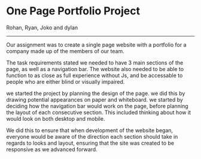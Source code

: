 # One Page Portfolio Project

Rohan, Ryan, Joko and dylan

---

Our assignment was to create a single page website with a portfolio for a company made up of the members of our team.

The task requirements stated we needed to have 3 main sections of the page, as well as a navigation bar. The website also needed to be able to function to as close as full experience without Js, and be accessable to people who are either blind or visually impaired.

we started the project by planning the design of the page. we did this by drawing potential appearances on paper and whiteboard. we started by deciding how the navigation bar would work on the page, before planning the layout of each consecutive section. This included thinking about how it would look on both desktop and mobile.

We did this to ensure that when development of the website began, everyone would be aware of the direction each section should take in regards to looks and layout, ensuring that the site was created to be responsive as we advanced forward.

